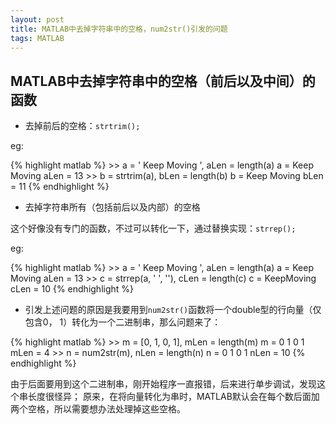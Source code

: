 ```yaml
---
layout: post
title: MATLAB中去掉字符串中的空格，num2str()引发的问题
tags: MATLAB
---
```

## MATLAB中去掉字符串中的空格（前后以及中间）的函数
- 去掉前后的空格：`strtrim();`

eg:

{% highlight matlab %} 
	>> a = ' Keep Moving ', aLen = length(a)
	a =
	 Keep Moving
	aLen =
	    13
	>> b = strtrim(a), bLen = length(b)
	b =
	Keep Moving
	bLen =
	    11
{% endhighlight %}

- 去掉字符串所有（包括前后以及内部）的空格

这个好像没有专门的函数，不过可以转化一下，通过替换实现：`strrep();`

eg:

{% highlight matlab %} 
	>> a = ' Keep Moving ', aLen = length(a)
	a =
	 Keep Moving
	aLen =
	    13
	>> c = strrep(a, ' ', ''), cLen = length(c)
	c =
	KeepMoving
	cLen =
	    10
{% endhighlight %}

- 引发上述问题的原因是我要用到`num2str()`函数将一个double型的行向量（仅包含0， 1）转化为一个二进制串，那么问题来了：

{% highlight matlab %} 
	>> m = [0, 1, 0, 1], mLen = length(m)
	m =
	     0     1     0     1
	mLen =
	     4
	>> n = num2str(m), nLen = length(n)
	n =
	0  1  0  1
	nLen =
	    10
{% endhighlight %}

由于后面要用到这个二进制串，刚开始程序一直报错，后来进行单步调试，发现这个串长度很怪异；
原来，在将向量转化为串时，MATLAB默认会在每个数后面加两个空格，所以需要想办法处理掉这些空格。
